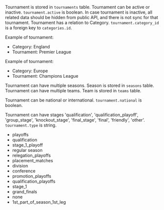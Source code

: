 Tournament is stored in `tournaments` table.
Tournament can be active or inactive. `tournament.active` is boolean.
In case tournament is inactive, all related data should be hidden from public API, and there is not sync for that tournament.
Tournament has a relation to Category. `tournament.category_id` is a foreign key to `categories.id`.

Example of tournament:
- Category: England
- Tournament: Premier League

Example of tournament:
- Category: Europe
- Tournament: Champions League

Tournament can have multiple seasons. Season is stored in `seasons` table.
Tournament can have multiple teams. Team is stored in `teams` table.

Tournament can be national or international. `tournament.national` is boolean.

Tournament can have stages 'qualification', 'qualification_playoff', 'group_stage', 'knockout_stage', 'final_stage', 'final', 'friendly', 'other'. `tournament.type` is string.
* playoffs
* qualification
* stage_1_playoff
* regular season
* relegation_playoffs
* placement_matches
* division
* conference
* promotion_playoffs
* qualification_playoffs
* stage_1
* grand_finals
* none
* 1st_part_of_season_1st_leg
